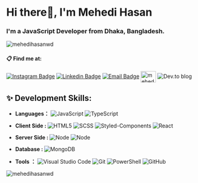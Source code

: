  <h1 align="left">Hi there👋, I'm Mehedi Hasan</h1>
  <h3 align="left">I'm a JavaScript Developer from Dhaka, Bangladesh.</h3>

  <p align="left"> <img
      src="https://komarev.com/ghpvc/?username=mehedihasanwd&label=Profile%20views&color=0e75b6&style=flat"
      alt="mehedihasanwd" /> </p>

  #### 📋 Find me at:

  [![Instagram
  Badge](https://img.shields.io/badge/-Instagram-E4405F?style=flat-square&labelColor=E4405F&logo=instagram&logoColor=white&link=https://www.instagram.com/mehedihasanwd)](https://instagram.com/mehedihasanwd)
  [![Linkedin
  Badge](https://img.shields.io/badge/-Linkedin-blue?style=flat-square&logo=Linkedin&logoColor=white&link=https://www.linkedin.com/in/mehedihasanwd/)](https://www.linkedin.com/in/mehedihasanwd/)
  [![Email
  Badge](https://img.shields.io/badge/-Email-c14438?style=flat-square&logo=Gmail&logoColor=white&link=mailto:hellomehediwd@gmail.com)](mailto:hellomehediwd@gmail.com)
  <a href="https://dev.to/mehedihasanwd" target="blank"><img align="center"
      src="https://d2fltix0v2e0sb.cloudfront.net/dev-black.png" alt="mehedihasanwd" height="30" width="40" /></a>
  ![Dev.to blog](https://img.shields.io/badge/dev.to-0A0A0A?style=for-the-badge&logo=dev.to&logoColor=white)


  ## ✨ Development Skills:
  - <b>Languages：</b> ![JavaScript](https://img.shields.io/badge/-JavaScript-yellow?style=flat-circle&logo=javascript)
  ![TypeScript](https://img.shields.io/badge/-TypeScript-LightGray?style=flat-circle&logo=typescript)

  - <b> Client Side : </b> ![HTML5](https://img.shields.io/badge/-HTML5-orange?style=flat-circle&logo=html5)
  ![SCSS](https://img.shields.io/badge/-SASS-pink?style=flat-circle&logo=sass)
  ![Styled-Components](https://img.shields.io/badge/styled--components-v4.4.1-orange)
  ![React](https://img.shields.io/badge/-React-blue?style=flat-circle&logo=react)

  - <b> Server Side : </b> ![Node](https://img.shields.io/badge/-NodeJs-green?style=flat-circle&logo=node)
  ![Node](https://img.shields.io/badge/-Express-LightGray?style=flat-circle&logo=express)

  - <b>Database : </b> ![MongoDB](https://img.shields.io/badge/-MongoDB-green?style=flat-circle&logo=mongoDB)

  - <b>Tools ：</b> ![Visual Studio
  Code](https://img.shields.io/badge/Visual%20Studio%20Code-0078d7.svg?style=for-the-badge&logo=visual-studio-code&logoColor=white)
  ![Git](https://img.shields.io/badge/git-%23F05033.svg?style=for-the-badge&logo=git&logoColor=white)
  ![PowerShell](https://img.shields.io/badge/PowerShell-%235391FE.svg?style=for-the-badge&logo=powershell&logoColor=white)
  ![GitHub](https://img.shields.io/badge/github-%23121011.svg?style=for-the-badge&logo=github&logoColor=white)



  <p><img align="center"
      src="https://github-readme-stats.vercel.app/api/top-langs?username=mehedihasanwd&show_icons=true&locale=en&layout=compact"
      alt="mehedihasanwd" /></p>
